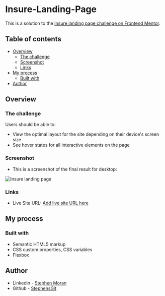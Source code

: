# Insure-Landing-Page

This is a solution to the [Insure landing page challenge on Frontend Mentor](https://www.frontendmentor.io/challenges/insure-landing-page-uTU68JV8).

## Table of contents

- [Overview](#overview)
  - [The challenge](#the-challenge)
  - [Screenshot](#screenshot)
  - [Links](#links)
- [My process](#my-process)
  - [Built with](#built-with)
- [Author](#author)

## Overview

### The challenge

Users should be able to:

- View the optimal layout for the site depending on their device's screen size
- See hover states for all interactive elements on the page

### Screenshot

- This is a screenshot of the final result for desktop:

![Insure landing page](https://user-images.githubusercontent.com/45046901/129781550-a47fb978-ff59-4386-b125-ccbe88ba27b1.png)

### Links

- Live Site URL: [Add live site URL here](https://stephen-moran-insure-landing-page.netlify.app/)

## My process

### Built with

- Semantic HTML5 markup
- CSS custom properties, CSS variables
- Flexbox

## Author

- Linkedin - [Stephen Moran](https://www.linkedin.com/in/stephen-moran-/)
- Github - [StephensGit](https://github.com/StephensGit)
